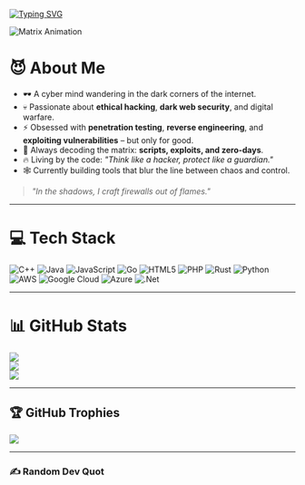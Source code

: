 [![Typing SVG](https://readme-typing-svg.herokuapp.com?color=00FFF7&size=30&center=true&vCenter=true&width=600&lines=Welcome+to+My+Cyber+World;Ethical+Hacking+%F0%9F%94%92;Exploring+Dark+Corners+of+the+Internet)](https://git.io/typing-svg)

![Matrix Animation](https://raw.githubusercontent.com/robinmoisson/static-matrix-rain/master/matrix.gif)

# 😈 About Me
- 🕶️ A cyber mind wandering in the dark corners of the internet.  
- 💀 Passionate about **ethical hacking**, **dark web security**, and digital warfare.  
- ⚡ Obsessed with **penetration testing**, **reverse engineering**, and **exploiting vulnerabilities** – but only for good.  
- 🧠 Always decoding the matrix: **scripts, exploits, and zero-days**.  
- 🔥 Living by the code: *"Think like a hacker, protect like a guardian."*  
- 🕸️ Currently building tools that blur the line between chaos and control.  

> *"In the shadows, I craft firewalls out of flames."*

---

# 💻 Tech Stack
![C++](https://img.shields.io/badge/c++-%2300599C.svg?style=for-the-badge&logo=c%2B%2B&logoColor=white) 
![Java](https://img.shields.io/badge/java-%23ED8B00.svg?style=for-the-badge&logo=openjdk&logoColor=white) 
![JavaScript](https://img.shields.io/badge/javascript-%23323330.svg?style=for-the-badge&logo=javascript&logoColor=%23F7DF1E) 
![Go](https://img.shields.io/badge/go-%2300ADD8.svg?style=for-the-badge&logo=go&logoColor=white) 
![HTML5](https://img.shields.io/badge/html5-%23E34F26.svg?style=for-the-badge&logo=html5&logoColor=white) 
![PHP](https://img.shields.io/badge/php-%23777BB4.svg?style=for-the-badge&logo=php&logoColor=white) 
![Rust](https://img.shields.io/badge/rust-%23000000.svg?style=for-the-badge&logo=rust&logoColor=white) 
![Python](https://img.shields.io/badge/python-3670A0?style=for-the-badge&logo=python&logoColor=ffdd54) 
![AWS](https://img.shields.io/badge/AWS-%23FF9900.svg?style=for-the-badge&logo=amazon-aws&logoColor=white) 
![Google Cloud](https://img.shields.io/badge/GoogleCloud-%234285F4.svg?style=for-the-badge&logo=google-cloud&logoColor=white) 
![Azure](https://img.shields.io/badge/azure-%230072C6.svg?style=for-the-badge&logo=microsoftazure&logoColor=white) 
![.Net](https://img.shields.io/badge/.NET-5C2D91?style=for-the-badge&logo=.net&logoColor=white)

---

# 📊 GitHub Stats
![](https://github-readme-stats.vercel.app/api?username=ICE-07&theme=tokyonight&hide_border=false&include_all_commits=false&count_private=false)<br/>
![](https://nirzak-streak-stats.vercel.app/?user=ICE-07&theme=tokyonight&hide_border=false)<br/>
![](https://github-readme-stats.vercel.app/api/top-langs/?username=ICE-07&theme=tokyonight&hide_border=false&include_all_commits=false&count_private=false&layout=compact)

---

## 🏆 GitHub Trophies
![](https://github-profile-trophy.vercel.app/?username=ICE-07&theme=tokyonight&no-frame=false&no-bg=true&margin-w=4)

---

### ✍️ Random Dev Quot

